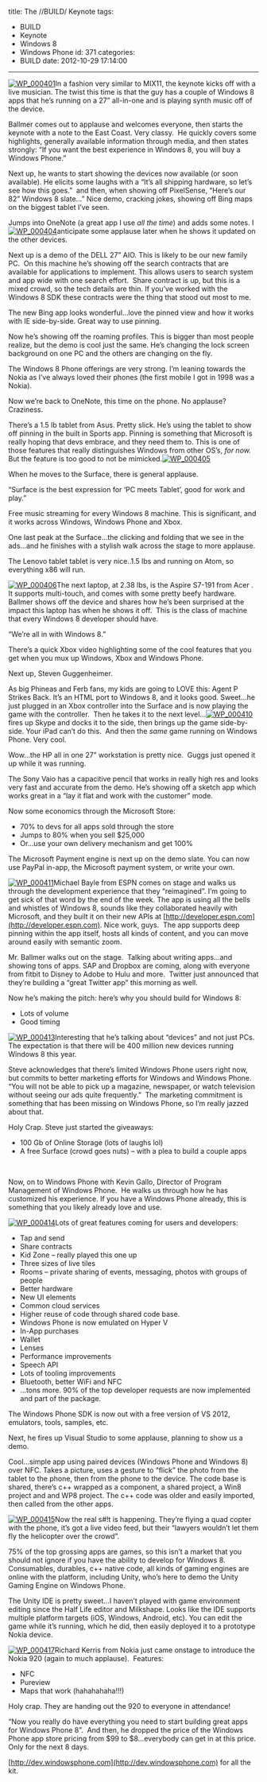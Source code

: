 title: The //BUILD/ Keynote
tags:
  - BUILD
  - Keynote
  - Windows 8
  - Windows Phone
id: 371
categories:
  - BUILD
date: 2012-10-29 17:14:00
---

[![WP_000401](http://jameschambers.azurewebsites.net/wp-content/uploads/2012/12/WP_000401_thumb.jpg "WP_000401")](http://jameschambers.azurewebsites.net/wp-content/uploads/2012/12/WP_000401.jpg)In a fashion very similar to MIX11, the keynote kicks off with a live musician. The twist this time is that the guy has a couple of Windows 8 apps that he’s running on a 27” all-in-one and is playing synth music off of the device.

Ballmer comes out to applause and welcomes everyone, then starts the keynote with a note to the East Coast. Very classy.&nbsp; He quickly covers some highlights, generally available information through media, and then states strongly: “If you want the best experience in Windows 8, you will buy a Windows Phone.”

Next up, he wants to start showing the devices now available (or soon available). He elicits some laughs with a “It’s all shipping hardware, so let’s see how this goes.”&nbsp; and then, when showing off PixelSense, “Here’s our 82” Windows 8 slate…” Nice demo, cracking jokes, showing off Bing maps on the biggest tablet I’ve seen.

Jumps into OneNote (a great app I use _all the time_) and adds some notes. I [![WP_000404](http://jameschambers.azurewebsites.net/wp-content/uploads/2012/12/WP_000404_thumb.jpg "WP_000404")](http://jameschambers.azurewebsites.net/wp-content/uploads/2012/12/WP_000404.jpg)anticipate some applause later when he shows it updated on the other devices.

Next up is a demo of the DELL 27” AIO. This is likely to be our new family PC.&nbsp; On this machine he’s showing off the search contracts that are available for applications to implement. This allows users to search system and app wide with one search effort.&nbsp; Share contract is up, but this is a mixed crowd, so the tech details are thin. If you’ve worked with the Windows 8 SDK these contracts were the thing that stood out most to me.

The new Bing app looks wonderful…love the pinned view and how it works with IE side-by-side. Great way to use pinning.

Now he’s showing off the roaming profiles. This is bigger than most people realize, but the demo is cool just the same. He’s changing the lock screen background on one PC and the others are changing on the fly.

The Windows 8 Phone offerings are very strong. I’m leaning towards the Nokia as I’ve always loved their phones (the first mobile I got in 1998 was a Nokia).

Now we’re back to OneNote, this time on the phone. No applause? Craziness.

There’s a 1.5 lb tablet from Asus. Pretty slick. He’s using the tablet to show off pinning in the built in Sports app. Pinning is something that Microsoft is really hoping that devs embrace, and they need them to. This is one of those features that really distinguishes Windows from other OS’s, _for now._ But the feature is too good to not be mimicked.[![WP_000405](http://jameschambers.azurewebsites.net/wp-content/uploads/2012/12/WP_000405_thumb.jpg "WP_000405")](http://jameschambers.azurewebsites.net/wp-content/uploads/2012/12/WP_000405.jpg)

When he moves to the Surface, there is general applause. 

“Surface is the best expression for ‘PC meets Tablet’, good for work and play.”

Free music streaming for every Windows 8 machine. This is significant, and it works across Windows, Windows Phone and Xbox.

One last peak at the Surface…the clicking and folding that we see in the ads…and he finishes with a stylish walk across the stage to more applause.

The Lenovo tablet tablet is very nice..1.5 lbs and running on Atom, so everything x86 will run.

[![WP_000406](http://jameschambers.azurewebsites.net/wp-content/uploads/2012/12/WP_000406_thumb.jpg "WP_000406")](http://jameschambers.azurewebsites.net/wp-content/uploads/2012/12/WP_000406.jpg)The next laptop, at 2.38 lbs, is the Aspire S7-191 from Acer . It supports multi-touch, and comes with some pretty beefy hardware.&nbsp; Ballmer shows off the device and shares how he’s been surprised at the impact this laptop has when he shows it off.&nbsp; This is the class of machine that every Windows 8 developer should have.

“We’re all in with Windows 8.”

There’s a quick Xbox video highlighting some of the cool features that you get when you mux up Windows, Xbox and Windows Phone.

Next up, Steven Guggenheimer. 

As big Phineas and Ferb fans, my kids are going to LOVE this: Agent P Strikes Back. It’s an HTML port to Windows 8, and it looks good. Sweet…he just plugged in an Xbox controller into the Surface and is now playing the game with the controller.&nbsp; Then he takes it to the next level…[![WP_000410](http://jameschambers.azurewebsites.net/wp-content/uploads/2012/12/WP_000410_thumb.jpg "WP_000410")](http://jameschambers.azurewebsites.net/wp-content/uploads/2012/12/WP_000410.jpg)fires up Skype and docks it to the side, then brings up the game side-by-side. Your iPad can’t do this.&nbsp; And then the _same_ game running on Windows Phone. Very cool.

Wow…the HP all in one 27” workstation is pretty nice.&nbsp; Guggs just opened it up while it was running.

The Sony Vaio has a capacitive pencil that works in really high res and looks very fast and accurate from the demo. He’s showing off a sketch app which works great in a “lay it flat and work with the customer” mode.

Now some economics through the Microsoft Store:

*   70% to devs for all apps sold through the store  <li>Jumps to 80% when you sell $25,000  <li>Or…use your own delivery mechanism and get 100% 

The Microsoft Payment engine is next up on the demo slate. You can now use PayPal in-app, the Microsoft payment system, or write your own.

[![WP_000411](http://jameschambers.azurewebsites.net/wp-content/uploads/2012/12/WP_000411_thumb.jpg "WP_000411")](http://jameschambers.azurewebsites.net/wp-content/uploads/2012/12/WP_000411.jpg)Michael Bayle from ESPN comes on stage and walks us through the development experience that they “reimagined”. I’m going to get sick of that word by the end of the week. The app is using all the bells and whistles of Windows 8, sounds like they collaborated heavily with Microsoft, and they built it on their new APIs at [http://developer.espn.com](http://developer.espn.com). Nice work, guys.&nbsp; The app supports deep pinning within the app itself, hosts all kinds of content, and you can move around easily with semantic zoom.&nbsp; 

Mr. Ballmer walks out on the stage.&nbsp; Talking about writing apps…and showing tons of apps. SAP and Dropbox are coming, along with everyone from fitbit to Disney to Adobe to Hulu and more.&nbsp; Twitter just announced that they’re building a “great Twitter app” this morning as well.

Now he’s making the pitch: here’s why you should build for Windows 8:

*   Lots of volume  <li>Good timing 

[![WP_000413](http://jameschambers.azurewebsites.net/wp-content/uploads/2012/12/WP_000413_thumb.jpg "WP_000413")](http://jameschambers.azurewebsites.net/wp-content/uploads/2012/12/WP_000413.jpg)Interesting that he’s talking about “devices” and not just PCs. The expectation is that there will be 400 million new devices running Windows 8 this year.

Steve acknowledges that there’s limited Windows Phone users right now, but commits to better marketing efforts for Windows and Windows Phone.&nbsp; “You will not be able to pick up a magazine, newspaper, or watch television without seeing our ads quite frequently.”&nbsp; The marketing commitment is something that has been missing on Windows Phone, so I’m really jazzed about that.

Holy Crap. Steve just started the giveaways:

*   100 Gb of Online Storage (lots of laughs lol)  <li>A free Surface (crowd goes nuts) – with a plea to build a couple apps 

&nbsp;

Now, on to Windows Phone with Kevin Gallo, Director of Program Management of Windows Phone.&nbsp; He walks us through how he has customized his experience. If you have a Windows Phone already, this is something that you likely already love and use.

[![WP_000414](http://jameschambers.azurewebsites.net/wp-content/uploads/2012/12/WP_000414_thumb.jpg "WP_000414")](http://jameschambers.azurewebsites.net/wp-content/uploads/2012/12/WP_000414.jpg)Lots of great features coming for users and developers:

*   Tap and send  <li>Share contracts  <li>Kid Zone – really played this one up  <li>Three sizes of live tiles  <li>Rooms – private sharing of events, messaging, photos with groups of people  <li>Better hardware  <li>New UI elements  <li>Common cloud services  <li>Higher reuse of code through shared code base.  <li>Windows Phone is now emulated on Hyper V  <li>In-App purchases  <li>Wallet  <li>Lenses  <li>Performance improvements  <li>Speech API  <li>Lots of tooling improvements  <li>Bluetooth, better WiFi and NFC  <li>…tons more. 90% of the top developer requests are now implemented and part of the package. 

The Windows Phone SDK is now out with a free version of VS 2012, emulators, tools, samples, etc.

Next, he fires up Visual Studio to some applause, planning to show us a demo.

Cool…simple app using paired devices (Windows Phone and Windows 8) over NFC. Takes a picture, uses a gesture to “flick” the photo from the tablet to the phone, then from the phone to the device. The code base is shared, there’s c++ wrapped as a component, a shared project, a Win8 project and and WP8 project. The c++ code was older and easily imported, then called from the other apps.

[![WP_000415](http://jameschambers.azurewebsites.net/wp-content/uploads/2012/12/WP_000415_thumb.jpg "WP_000415")](http://jameschambers.azurewebsites.net/wp-content/uploads/2012/12/WP_000415.jpg)Now the real s#!t is happening. They’re flying a quad copter with the phone, it’s got a live video feed, but their “lawyers wouldn’t let them fly the helicopter over the crowd”.

75% of the top grossing apps are games, so this isn’t a market that you should not ignore if you have the ability to develop for Windows 8\. Consumables, durables, c++ native code, all kinds of gaming engines are online with the platform, including Unity, who’s here to demo the Unity Gaming Engine on Windows Phone.

The Unity IDE is pretty sweet…I haven’t played with game environment editing since the Half Life editor and Milkshape. Looks like the IDE supports multiple platform targets (iOS, Windows, Android, etc). You can edit the game while it’s running, which he did, then easily deployed it to a prototype Nokia device.

[![WP_000417](http://jameschambers.azurewebsites.net/wp-content/uploads/2012/12/WP_000417_thumb.jpg "WP_000417")](http://jameschambers.azurewebsites.net/wp-content/uploads/2012/12/WP_000417.jpg)Richard Kerris from Nokia just came onstage to introduce the Nokia 920 (again to much applause).&nbsp; Features:

*   NFC  <li>Pureview  <li>Maps that work (hahahahaha!!!) 

Holy crap. They are handing out the 920 to everyone in attendance!

“Now you really do have everything you need to start building great apps for Windows Phone 8”.&nbsp; And then, he dropped the price of the Windows Phone app store pricing from $99 to $8…everybody can get in at this price.&nbsp; Only for the next 8 days.

[http://dev.windowsphone.com](http://dev.windowsphone.com) for all the kit.